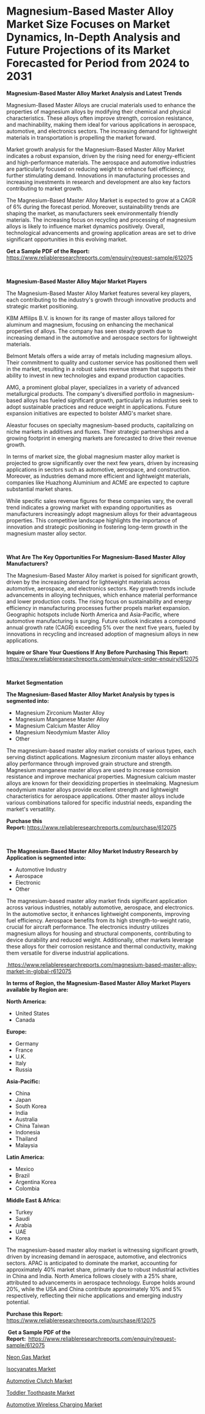 <p><h1>Magnesium-Based Master Alloy Market Size Focuses on Market Dynamics, In-Depth Analysis and Future Projections of its Market Forecasted for Period from 2024 to 2031</h1></p><p><strong>Magnesium-Based Master Alloy Market Analysis and Latest Trends</strong></p>
<p><p>Magnesium-Based Master Alloys are crucial materials used to enhance the properties of magnesium alloys by modifying their chemical and physical characteristics. These alloys often improve strength, corrosion resistance, and machinability, making them ideal for various applications in aerospace, automotive, and electronics sectors. The increasing demand for lightweight materials in transportation is propelling the market forward.</p><p>Market growth analysis for the Magnesium-Based Master Alloy Market indicates a robust expansion, driven by the rising need for energy-efficient and high-performance materials. The aerospace and automotive industries are particularly focused on reducing weight to enhance fuel efficiency, further stimulating demand. Innovations in manufacturing processes and increasing investments in research and development are also key factors contributing to market growth.</p><p>The Magnesium-Based Master Alloy Market is expected to grow at a CAGR of 6% during the forecast period. Moreover, sustainability trends are shaping the market, as manufacturers seek environmentally friendly materials. The increasing focus on recycling and processing of magnesium alloys is likely to influence market dynamics positively. Overall, technological advancements and growing application areas are set to drive significant opportunities in this evolving market.</p></p>
<p><strong>Get a Sample PDF of the Report:&nbsp;</strong> <a href="https://www.reliableresearchreports.com/enquiry/request-sample/612075?utm_campaign=5&utm_medium=2&utm_source=Github&utm_content=ia&utm_term=03102024&utm_id=magnesium-based-master-alloy">https://www.reliableresearchreports.com/enquiry/request-sample/612075</a></p>
<p>&nbsp;</p>
<p><strong>Magnesium-Based Master Alloy Major Market Players</strong></p>
<p><p>The Magnesium-Based Master Alloy Market features several key players, each contributing to the industry's growth through innovative products and strategic market positioning. </p><p>KBM Affilips B.V. is known for its range of master alloys tailored for aluminum and magnesium, focusing on enhancing the mechanical properties of alloys. The company has seen steady growth due to increasing demand in the automotive and aerospace sectors for lightweight materials. </p><p>Belmont Metals offers a wide array of metals including magnesium alloys. Their commitment to quality and customer service has positioned them well in the market, resulting in a robust sales revenue stream that supports their ability to invest in new technologies and expand production capacities.</p><p>AMG, a prominent global player, specializes in a variety of advanced metallurgical products. The company's diversified portfolio in magnesium-based alloys has fueled significant growth, particularly as industries seek to adopt sustainable practices and reduce weight in applications. Future expansion initiatives are expected to bolster AMG's market share.</p><p>Aleastur focuses on specialty magnesium-based products, capitalizing on niche markets in additives and fluxes. Their strategic partnerships and a growing footprint in emerging markets are forecasted to drive their revenue growth.</p><p>In terms of market size, the global magnesium master alloy market is projected to grow significantly over the next few years, driven by increasing applications in sectors such as automotive, aerospace, and construction. Moreover, as industries demand more efficient and lightweight materials, companies like Huazhong Aluminium and ACME are expected to capture substantial market shares.</p><p>While specific sales revenue figures for these companies vary, the overall trend indicates a growing market with expanding opportunities as manufacturers increasingly adopt magnesium alloys for their advantageous properties. This competitive landscape highlights the importance of innovation and strategic positioning in fostering long-term growth in the magnesium master alloy sector.</p></p>
<p>&nbsp;</p>
<p><strong>What Are The Key Opportunities For Magnesium-Based Master Alloy Manufacturers?</strong></p>
<p><p>The Magnesium-Based Master Alloy market is poised for significant growth, driven by the increasing demand for lightweight materials across automotive, aerospace, and electronics sectors. Key growth trends include advancements in alloying techniques, which enhance material performance and lower production costs. The rising focus on sustainability and energy efficiency in manufacturing processes further propels market expansion. Geographic hotspots include North America and Asia-Pacific, where automotive manufacturing is surging. Future outlook indicates a compound annual growth rate (CAGR) exceeding 5% over the next five years, fueled by innovations in recycling and increased adoption of magnesium alloys in new applications.</p></p>
<p><strong>Inquire or Share Your Questions If Any Before Purchasing This Report:</strong> <a href="https://www.reliableresearchreports.com/enquiry/pre-order-enquiry/612075?utm_campaign=5&utm_medium=2&utm_source=Github&utm_content=ia&utm_term=03102024&utm_id=magnesium-based-master-alloy">https://www.reliableresearchreports.com/enquiry/pre-order-enquiry/612075</a></p>
<p>&nbsp;</p>
<p><strong>Market Segmentation</strong></p>
<p><strong>The Magnesium-Based Master Alloy Market Analysis by types is segmented into:</strong></p>
<p><ul><li>Magnesium Zirconium Master Alloy</li><li>Magnesium Manganese Master Alloy</li><li>Magnesium Calcium Master Alloy</li><li>Magnesium Neodymium Master Alloy</li><li>Other</li></ul></p>
<p><p>The magnesium-based master alloy market consists of various types, each serving distinct applications. Magnesium zirconium master alloys enhance alloy performance through improved grain structure and strength. Magnesium manganese master alloys are used to increase corrosion resistance and improve mechanical properties. Magnesium calcium master alloys are known for their deoxidizing properties in steelmaking. Magnesium neodymium master alloys provide excellent strength and lightweight characteristics for aerospace applications. Other master alloys include various combinations tailored for specific industrial needs, expanding the market's versatility.</p></p>
<p><strong>Purchase this Report:&nbsp;</strong><a href="https://www.reliableresearchreports.com/purchase/612075?utm_campaign=5&utm_medium=2&utm_source=Github&utm_content=ia&utm_term=03102024&utm_id=magnesium-based-master-alloy">https://www.reliableresearchreports.com/purchase/612075</a></p>
<p>&nbsp;</p>
<p><strong>The Magnesium-Based Master Alloy Market Industry Research by Application is segmented into:</strong></p>
<p><ul><li>Automotive Industry</li><li>Aerospace</li><li>Electronic</li><li>Other</li></ul></p>
<p><p>The magnesium-based master alloy market finds significant application across various industries, notably automotive, aerospace, and electronics. In the automotive sector, it enhances lightweight components, improving fuel efficiency. Aerospace benefits from its high strength-to-weight ratio, crucial for aircraft performance. The electronics industry utilizes magnesium alloys for housing and structural components, contributing to device durability and reduced weight. Additionally, other markets leverage these alloys for their corrosion resistance and thermal conductivity, making them versatile for diverse industrial applications.</p></p>
<p><a href="https://www.reliableresearchreports.com/magnesium-based-master-alloy-market-in-global-r612075?utm_campaign=5&utm_medium=2&utm_source=Github&utm_content=ia&utm_term=03102024&utm_id=magnesium-based-master-alloy">&nbsp;https://www.reliableresearchreports.com/magnesium-based-master-alloy-market-in-global-r612075</a></p>
<p><strong>In terms of Region, the Magnesium-Based Master Alloy Market Players available by Region are:</strong></p>
<p>
    <p> <strong> North America: </strong>
        <ul>
            <li>United States</li>
            <li>Canada</li>
        </ul>
        </p> 
    <p> <strong> Europe: </strong>
        <ul>
            <li>Germany</li>
            <li>France</li>
            <li>U.K.</li>
            <li>Italy</li>
            <li>Russia</li>
        </ul>
        </p> 
    <p> <strong> Asia-Pacific: </strong>
        <ul>
            <li>China</li>
            <li>Japan</li>
            <li>South Korea</li>
            <li>India</li>
            <li>Australia</li>
            <li>China Taiwan</li>
            <li>Indonesia</li>
            <li>Thailand</li>
            <li>Malaysia</li>
        </ul>
        </p> 
    <p> <strong> Latin America: </strong>
        <ul>
            <li>Mexico</li>
            <li>Brazil</li>
            <li>Argentina Korea</li>
            <li>Colombia</li>
        </ul>
        </p> 
    <p> <strong> Middle East & Africa: </strong>
        <ul>
            <li>Turkey</li>
            <li>Saudi</li>
            <li>Arabia</li>
            <li>UAE</li>
            <li>Korea</li>
        </ul>
    </p>
    </p>
<p><p>The magnesium-based master alloy market is witnessing significant growth, driven by increasing demand in aerospace, automotive, and electronics sectors. APAC is anticipated to dominate the market, accounting for approximately 40% market share, primarily due to robust industrial activities in China and India. North America follows closely with a 25% share, attributed to advancements in aerospace technology. Europe holds around 20%, while the USA and China contribute approximately 10% and 5% respectively, reflecting their niche applications and emerging industry potential.</p></p>
<p><strong>Purchase this Report: </strong><a href="https://www.reliableresearchreports.com/purchase/612075?utm_campaign=5&utm_medium=2&utm_source=Github&utm_content=ia&utm_term=03102024&utm_id=magnesium-based-master-alloy">https://www.reliableresearchreports.com/purchase/612075</a></p>
<p>&nbsp;<strong>Get a Sample PDF of the Report:&nbsp;&nbsp;</strong><a href="https://www.reliableresearchreports.com/enquiry/request-sample/612075?utm_campaign=5&utm_medium=2&utm_source=Github&utm_content=ia&utm_term=03102024&utm_id=magnesium-based-master-alloy">https://www.reliableresearchreports.com/enquiry/request-sample/612075</a></p>
<p><strong></strong></p>
<p><p><a href="https://medium.com/@uendiduro31/global-neon-gas-market-focus-on-application-end-use-industry-type-equipment-and-region-8c46cadb1de6?postPublishedType=repub&utm_campaign=5&utm_medium=2&utm_source=Github&utm_content=ia&utm_term=03102024&utm_id=magnesium-based-master-alloy">Neon Gas Market</a></p><p><a href="https://medium.com/@olivetree72/global-isocyanates-market-by-product-type-by-application-by-region-and-companies-industry-3cbe00244dfb?utm_campaign=5&utm_medium=2&utm_source=Github&utm_content=ia&utm_term=03102024&utm_id=magnesium-based-master-alloy">Isocyanates Market</a></p><p><a href="https://www.linkedin.com/pulse/automotive-clutch-market-share-size-trends-industry-analysis-hl76f?trackingId=6rpbFjGZTFW6dEDgWKinZQ%3D%3D&utm_campaign=5&utm_medium=2&utm_source=Github&utm_content=ia&utm_term=03102024&utm_id=magnesium-based-master-alloy">Automotive Clutch Market</a></p><p><a href="https://issuu.com/reportprime-2/docs/toddler-toothpaste-market-size-2030_c6af8c2cb4b983?utm_campaign=5&utm_medium=2&utm_source=Github&utm_content=ia&utm_term=03102024&utm_id=magnesium-based-master-alloy">Toddler Toothpaste Market</a></p><p><a href="https://www.linkedin.com/pulse/automotive-wireless-charging-market-segmentation-geographical-odnmf?trackingId=96BBTaNLSKCBfNSFTGl%2Fug%3D%3D&utm_campaign=5&utm_medium=2&utm_source=Github&utm_content=ia&utm_term=03102024&utm_id=magnesium-based-master-alloy">Automotive Wireless Charging Market</a></p></p>